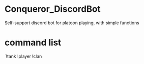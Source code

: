 # Conqueror_DiscordBot
Self-support discord bot for platoon playing, with simple functions

# command list
  `!tank
  !player
  !clan

